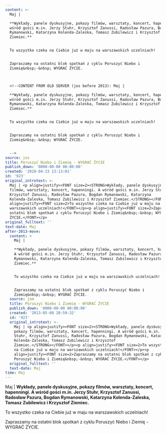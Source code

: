 ```yaml
---
content: >-
  Maj | 

  **Wykłady, panele dyskusyjne, pokazy filmów, warsztaty, koncert, hapenningi. A
  wśród gości m.in. Jerzy Stuhr, Krzysztof Zanussi, Radosław Pazura, Bogdan
  Rymanowski, Katarzyna Kolenda-Zaleska, Tomasz Zubilewicz i Krzysztof
  Ziemiec.**


  To wszystko czeka na Ciebie już w maju na warszawskich uczelniach!


  Zapraszamy na ostatni blok spotkań z cyklu Poruszyć Niebo i
  Ziemię&nbsp;-&nbsp; WYGRAĆ ŻYCIE.



  <!--CONTENT FROM OLD SERVER (jos before 2013): Maj | 

  **Wykłady, panele dyskusyjne, pokazy filmów, warsztaty, koncert, hapenningi. A
  wśród gości m.in. Jerzy Stuhr, Krzysztof Zanussi, Radosław Pazura, Bogdan
  Rymanowski, Katarzyna Kolenda-Zaleska, Tomasz Zubilewicz i Krzysztof
  Ziemiec.**


  To wszystko czeka na Ciebie już w maju na warszawskich uczelniach!


  Zapraszamy na ostatni blok spotkań z cyklu Poruszyć Niebo i
  Ziemię&nbsp;-&nbsp; WYGRAĆ ŻYCIE.


  -->
source: jos
title: Poruszyć Niebo i Ziemię - WYGRAĆ ŻYCIE
publish_down: '0000-00-00 00:00:00'
created: '2010-04-23 13:13:01'
id: '923'
original_introtext: >-
  Maj | <p align=justify><FONT size=2><STRONG>Wykłady, panele dyskusyjne, pokazy
  filmów, warsztaty, koncert, hapenningi. A wśród gości m.in. Jerzy Stuhr,
  Krzysztof Zanussi, Radosław Pazura, Bogdan Rymanowski, Katarzyna
  Kolenda-Zaleska, Tomasz Zubilewicz i Krzysztof Ziemiec.</STRONG></FONT></p><p
  align=justify><FONT size=2>To wszystko czeka na Ciebie już w maju na
  warszawskich uczelniach!</FONT></p><p align=justify><FONT size=2>Zapraszamy na
  ostatni blok spotkań z cyklu Poruszyć Niebo i Ziemię&nbsp;-&nbsp; WYGRAĆ
  ŻYCIE.</FONT></p>
original_fulltext: ''
text-date: Maj
after-2013-move:
  content: >
    Maj | 

    **Wykłady, panele dyskusyjne, pokazy filmów, warsztaty, koncert, hapenningi.
    A wśród gości m.in. Jerzy Stuhr, Krzysztof Zanussi, Radosław Pazura, Bogdan
    Rymanowski, Katarzyna Kolenda-Zaleska, Tomasz Zubilewicz i Krzysztof
    Ziemiec.**


    To wszystko czeka na Ciebie już w maju na warszawskich uczelniach!


    Zapraszamy na ostatni blok spotkań z cyklu Poruszyć Niebo i
    Ziemię&nbsp;-&nbsp; WYGRAĆ ŻYCIE.
  source: jom
  title: Poruszyć Niebo i Ziemię - WYGRAĆ ŻYCIE
  publish_down: '0000-00-00 00:00:00'
  created: '2013-05-08 20:59:32'
  id: '923'
  original_introtext: >-
    Maj | <p align=justify><FONT size=2><STRONG>Wykłady, panele dyskusyjne,
    pokazy filmów, warsztaty, koncert, hapenningi. A wśród gości m.in. Jerzy
    Stuhr, Krzysztof Zanussi, Radosław Pazura, Bogdan Rymanowski, Katarzyna
    Kolenda-Zaleska, Tomasz Zubilewicz i Krzysztof
    Ziemiec.</STRONG></FONT></p><p align=justify><FONT size=2>To wszystko czeka
    na Ciebie już w maju na warszawskich uczelniach!</FONT></p><p
    align=justify><FONT size=2>Zapraszamy na ostatni blok spotkań z cyklu
    Poruszyć Niebo i Ziemię&nbsp;-&nbsp; WYGRAĆ ŻYCIE.</FONT></p>
  original_fulltext: ''
  text-date: Maj
time: Maj
---
```

Maj | 
**Wykłady, panele dyskusyjne, pokazy filmów, warsztaty, koncert, hapenningi. A wśród gości m.in. Jerzy Stuhr, Krzysztof Zanussi, Radosław Pazura, Bogdan Rymanowski, Katarzyna Kolenda-Zaleska, Tomasz Zubilewicz i Krzysztof Ziemiec.**

To wszystko czeka na Ciebie już w maju na warszawskich uczelniach!

Zapraszamy na ostatni blok spotkań z cyklu Poruszyć Niebo i Ziemię&nbsp;-&nbsp; WYGRAĆ ŻYCIE.


<!--CONTENT FROM OLD SERVER (jos before 2013): Maj | 
**Wykłady, panele dyskusyjne, pokazy filmów, warsztaty, koncert, hapenningi. A wśród gości m.in. Jerzy Stuhr, Krzysztof Zanussi, Radosław Pazura, Bogdan Rymanowski, Katarzyna Kolenda-Zaleska, Tomasz Zubilewicz i Krzysztof Ziemiec.**

To wszystko czeka na Ciebie już w maju na warszawskich uczelniach!

Zapraszamy na ostatni blok spotkań z cyklu Poruszyć Niebo i Ziemię&nbsp;-&nbsp; WYGRAĆ ŻYCIE.

-->

<!--{{json:{"created_date":"2010-04-23 13:13:01","publish_down":"0000-00-00 00:00:00","id":"923"}}}-->
